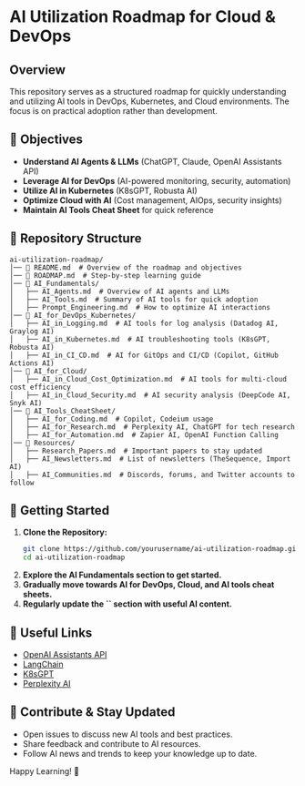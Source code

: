 # AI Utilization Roadmap for Cloud & DevOps

## Overview

This repository serves as a structured roadmap for quickly understanding and utilizing AI tools in DevOps, Kubernetes, and Cloud environments. The focus is on practical adoption rather than development.

## 📌 Objectives

- **Understand AI Agents & LLMs** (ChatGPT, Claude, OpenAI Assistants API)
- **Leverage AI for DevOps** (AI-powered monitoring, security, automation)
- **Utilize AI in Kubernetes** (K8sGPT, Robusta AI)
- **Optimize Cloud with AI** (Cost management, AIOps, security insights)
- **Maintain AI Tools Cheat Sheet** for quick reference

## 📂 Repository Structure

```
ai-utilization-roadmap/
│── 📜 README.md  # Overview of the roadmap and objectives
│── 📜 ROADMAP.md  # Step-by-step learning guide
│── 📂 AI_Fundamentals/
│   ├── AI_Agents.md  # Overview of AI agents and LLMs
│   ├── AI_Tools.md  # Summary of AI tools for quick adoption
│   ├── Prompt_Engineering.md  # How to optimize AI interactions
│── 📂 AI_for_DevOps_Kubernetes/
│   ├── AI_in_Logging.md  # AI tools for log analysis (Datadog AI, Graylog AI)
│   ├── AI_in_Kubernetes.md  # AI troubleshooting tools (K8sGPT, Robusta AI)
│   ├── AI_in_CI_CD.md  # AI for GitOps and CI/CD (Copilot, GitHub Actions AI)
│── 📂 AI_for_Cloud/
│   ├── AI_in_Cloud_Cost_Optimization.md  # AI tools for multi-cloud cost efficiency
│   ├── AI_in_Cloud_Security.md  # AI security analysis (DeepCode AI, Snyk AI)
│── 📂 AI_Tools_CheatSheet/
│   ├── AI_for_Coding.md  # Copilot, Codeium usage
│   ├── AI_for_Research.md  # Perplexity AI, ChatGPT for tech research
│   ├── AI_for_Automation.md  # Zapier AI, OpenAI Function Calling
│── 📂 Resources/
│   ├── Research_Papers.md  # Important papers to stay updated
│   ├── AI_Newsletters.md  # List of newsletters (TheSequence, Import AI)
│   ├── AI_Communities.md  # Discords, forums, and Twitter accounts to follow
```

## 🚀 Getting Started

1. **Clone the Repository:**
   ```sh
   git clone https://github.com/yourusername/ai-utilization-roadmap.git
   cd ai-utilization-roadmap
   ```
2. **Explore the AI Fundamentals section to get started.**
3. **Gradually move towards AI for DevOps, Cloud, and AI tools cheat sheets.**
4. **Regularly update the **``** section with useful AI content.**

## 🔗 Useful Links

- [OpenAI Assistants API](https://platform.openai.com/docs/assistants)
- [LangChain](https://python.langchain.com/)
- [K8sGPT](https://github.com/k8sgpt-ai/k8sgpt)
- [Perplexity AI](https://www.perplexity.ai/)

## 📢 Contribute & Stay Updated

- Open issues to discuss new AI tools and best practices.
- Share feedback and contribute to AI resources.
- Follow AI news and trends to keep your knowledge up to date.

Happy Learning! 🚀

